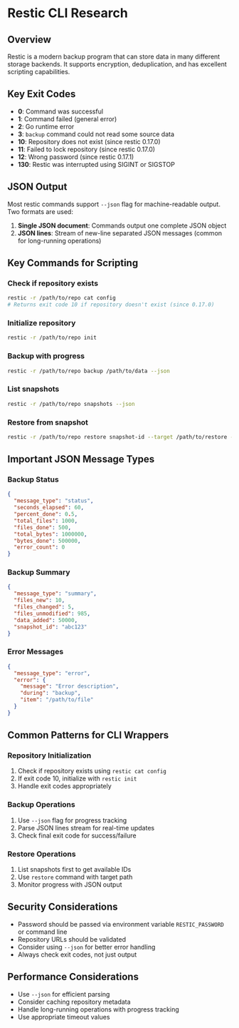 # Restic CLI Research

## Overview

Restic is a modern backup program that can store data in many different storage backends. It supports encryption, deduplication, and has excellent scripting capabilities.

## Key Exit Codes

- **0**: Command was successful
- **1**: Command failed (general error)
- **2**: Go runtime error
- **3**: `backup` command could not read some source data
- **10**: Repository does not exist (since restic 0.17.0)
- **11**: Failed to lock repository (since restic 0.17.0)
- **12**: Wrong password (since restic 0.17.1)
- **130**: Restic was interrupted using SIGINT or SIGSTOP

## JSON Output

Most restic commands support `--json` flag for machine-readable output. Two formats are used:

1. **Single JSON document**: Commands output one complete JSON object
2. **JSON lines**: Stream of new-line separated JSON messages (common for long-running operations)

## Key Commands for Scripting

### Check if repository exists
```bash
restic -r /path/to/repo cat config
# Returns exit code 10 if repository doesn't exist (since 0.17.0)
```

### Initialize repository
```bash
restic -r /path/to/repo init
```

### Backup with progress
```bash
restic -r /path/to/repo backup /path/to/data --json
```

### List snapshots
```bash
restic -r /path/to/repo snapshots --json
```

### Restore from snapshot
```bash
restic -r /path/to/repo restore snapshot-id --target /path/to/restore --json
```

## Important JSON Message Types

### Backup Status
```json
{
  "message_type": "status",
  "seconds_elapsed": 60,
  "percent_done": 0.5,
  "total_files": 1000,
  "files_done": 500,
  "total_bytes": 1000000,
  "bytes_done": 500000,
  "error_count": 0
}
```

### Backup Summary
```json
{
  "message_type": "summary",
  "files_new": 10,
  "files_changed": 5,
  "files_unmodified": 985,
  "data_added": 50000,
  "snapshot_id": "abc123"
}
```

### Error Messages
```json
{
  "message_type": "error",
  "error": {
    "message": "Error description",
    "during": "backup",
    "item": "/path/to/file"
  }
}
```

## Common Patterns for CLI Wrappers

### Repository Initialization
1. Check if repository exists using `restic cat config`
2. If exit code 10, initialize with `restic init`
3. Handle exit codes appropriately

### Backup Operations
1. Use `--json` flag for progress tracking
2. Parse JSON lines stream for real-time updates
3. Check final exit code for success/failure

### Restore Operations
1. List snapshots first to get available IDs
2. Use `restore` command with target path
3. Monitor progress with JSON output

## Security Considerations

- Password should be passed via environment variable `RESTIC_PASSWORD` or command line
- Repository URLs should be validated
- Consider using `--json` for better error handling
- Always check exit codes, not just output

## Performance Considerations

- Use `--json` for efficient parsing
- Consider caching repository metadata
- Handle long-running operations with progress tracking
- Use appropriate timeout values